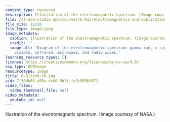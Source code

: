 ```yaml
---
content_type: resource
description: Illustration of the electromagnetic spectrum. (Image courtesy of NASA.)
file: /ol-ocw-studio-app/courses/6-013-electromagnetics-and-applications-spring-2009/7f10db05a98adcb09bfffc3c9896f671_6-013s09-th.jpg
file_size: 11218
file_type: image/jpeg
image_metadata:
  caption: Illustration of the electromagnetic spectrum. (Image courtesy of [NASA](http://www.nasa.gov/home/index.html).)
  credit: ''
  image-alt: 'Diagram of the electromagnetic spectrum: gamma ray, x-ray, ultraviolet,
    visible, infrared, microwave, and radio waves.'
learning_resource_types: []
license: https://creativecommons.org/licenses/by-nc-sa/4.0/
ocw_type: OCWImage
resourcetype: Image
title: 6-013s09-th.jpg
uid: 7f10db05-a98a-dcb0-9bff-fc3c9896f671
video_files:
  video_thumbnail_file: null
video_metadata:
  youtube_id: null
---
```

Illustration of the electromagnetic spectrum. (Image courtesy of NASA.)